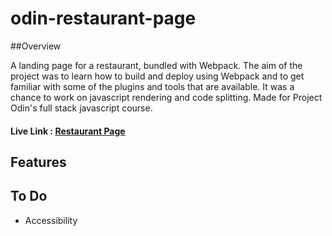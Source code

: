 # odin-restaurant-page

##Overview

A landing page for a restaurant, bundled with Webpack. The aim of the project was to learn how to build and deploy using Webpack and to get familiar with some of the plugins and tools that are available. It was a chance to work on javascript rendering and code splitting. Made for Project Odin's full stack javascript course.

#### Live Link : [Restaurant Page](https://odin-restaurant-webpack.netlify.app/)

## Features

## To Do

- Accessibility
